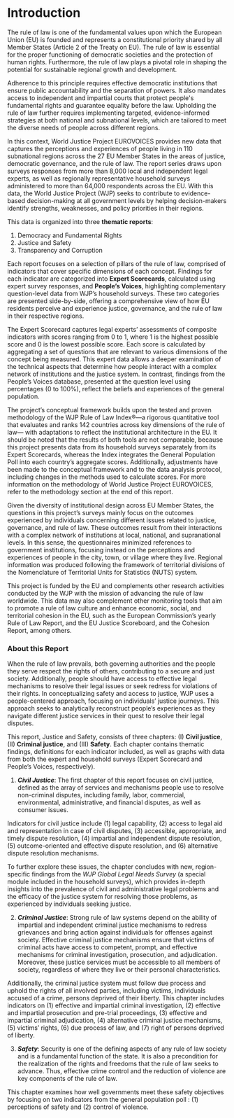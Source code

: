# Introduction

The rule of law is one of the fundamental values upon which the European Union (EU) is founded and represents a constitutional priority shared by all Member States (Article 2 of the Treaty on EU). The rule of law is essential for the proper functioning of democratic societies and the protection of human rights. Furthermore, the rule of law plays a pivotal role in shaping the potential for sustainable regional growth and development.

Adherence to this principle requires effective democratic institutions that ensure public accountability and the separation of powers. It also mandates access to independent and impartial courts that protect people's fundamental rights and guarantee equality before the law. Upholding the rule of law further requires implementing targeted, evidence-informed strategies at both national and subnational levels, which are tailored to meet the diverse needs of people across different regions.

In this context, World Justice Project EUROVOICES provides new data that captures the perceptions and experiences of people living in 110 subnational regions across the 27 EU Member States in the areas of justice, democratic governance, and the rule of law. The report series draws upon surveys responses from more than 8,000 local and independent legal experts, as well as regionally representative household surveys administered to more than 64,000 respondents across the EU. With this data, the World Justice Project (WJP) seeks to contribute to evidence-based decision-making at all government levels by helping decision-makers identify strengths, weaknesses, and policy priorities in their regions.  

This data is organized into three **thematic reports**: 

1. Democracy and Fundamental Rights
2. Justice and Safety
3. Transparency and Corruption
  
Each report focuses on a selection of pillars of the rule of law, comprised of indicators that cover specific dimensions of each concept. Findings for each indicator are categorized into **Expert Scorecards**, calculated using expert survey responses, and **People’s Voices**, highlighting complementary question-level data from WJP’s household surveys. These two categories are presented side-by-side, offering a comprehensive view of how EU residents perceive and experience justice, governance, and the rule of law in their respective regions.  

The Expert Scorecard captures legal experts’ assessments of composite indicators with scores ranging from 0 to 1, where 1 is the highest possible score and 0 is the lowest possible score. Each score is calculated by aggregating a set of questions that are relevant to various dimensions of the concept being measured. This expert data allows a deeper examination of the technical aspects that determine how people interact with a complex network of institutions and the justice system. In contrast, findings from the People’s Voices database, presented at the question level using percentages (0 to 100%), reflect the beliefs and experiences of the general population.  
  
The project’s conceptual framework builds upon the tested and proven methodology of the WJP Rule of Law Index®—a rigorous quantitative tool that evaluates and ranks 142 countries across key dimensions of the rule of law— with adaptations to reflect the institutional architecture in the EU. It should be noted that the results of both tools are not comparable, because this project presents data from its household surveys separately from its Expert Scorecards, whereas the Index integrates the General Population Poll into each country’s aggregate scores. Additionally, adjustments have been made to the conceptual framework and to the data analysis protocol, including changes in the methods used to calculate scores. For more information on the methodology of World Justice Project EUROVOICES, refer to the methodology section at the end of this report.

Given the diversity of institutional design across EU Member States, the questions in this project’s surveys mainly focus on the outcomes experienced by individuals concerning different issues related to justice, governance, and rule of law. These outcomes result from their interactions with a complex network of institutions at local, national, and supranational levels. In this sense, the questionnaires minimized references to government institutions, focusing instead on the perceptions and experiences of people in the city, town, or village where they live. Regional information was produced following the framework of territorial divisions of the Nomenclature of Territorial Units for Statistics (NUTS) system.

This project is funded by the EU and complements other research activities conducted by the WJP with the mission of advancing the rule of law worldwide. This data may also complement other monitoring tools that aim to promote a rule of law culture and enhance economic, social, and territorial cohesion in the EU, such as the European Commission’s yearly Rule of Law Report, and the EU Justice Scoreboard, and the Cohesion Report, among others.

### About this Report

When the rule of law prevails, both governing authorities and the people they serve respect the rights of others, contributing to a secure and just society. Additionally, people should have access to effective legal mechanisms to resolve their legal issues or seek redress for violations of their rights.
In conceptualizing safety and access to justice, WJP uses a people-centered approach, focusing on individuals’ justice journeys. This approach seeks to analytically reconstruct people’s experiences as they navigate different justice services in their quest to resolve their legal disputes.    

This report, Justice and Safety, consists of three chapters: (I) **Civil justice**, (II) **Criminal justice**, and (III) **Safety**. Each chapter contains thematic findings, definitions for each indicator included, as well as graphs with data from both the expert and household surveys (Expert Scorecard and People’s Voices, respectively). 

1. **_Civil Justice_**: The first chapter of this report focuses on civil justice, defined as the array of services and mechanisms people use to resolve non-criminal disputes, including family, labor, commercial, environmental, administrative, and financial disputes, as well as consumer issues. 

Indicators for civil justice include (1) legal capability, (2) access to legal aid and representation in case of civil disputes, (3) accessible, appropriate, and timely dispute resolution, (4) impartial and independent dispute resolution, (5) outcome-oriented and effective dispute resolution, and (6) alternative dispute resolution mechanisms. 

To further explore these issues, the chapter concludes with new, region-specific findings from the *WJP Global Legal Needs Survey* (a special module included in the household surveys), which provides in-depth insights into the prevalence of civil and administrative legal problems and the efficacy of the justice system for resolving those problems, as experienced by individuals seeking justice.


2. **_Criminal Justice_**: Strong rule of law systems depend on the ability of impartial and independent criminal justice mechanisms to redress grievances and bring action against individuals for offenses against society. Effective criminal justice mechanisms ensure that victims of criminal acts have access to competent, prompt, and effective mechanisms for criminal investigation, prosecution, and adjudication. Moreover, these justice services must be accessible to all members of society, regardless of where they live or their personal characteristics. 

Additionally, the criminal justice system must follow due process and uphold the rights of all involved parties, including victims, individuals accused of a crime, persons deprived of their liberty. This chapter includes indicators on (1) effective and impartial criminal investigation, (2) effective and impartial prosecution and pre-trial proceedings, (3) effective and impartial criminal adjudication, (4) alternative criminal justice mechanisms, (5) victims’ rights, (6) due process of law, and (7) right of persons deprived of liberty.

3. **_Safety_**: Security is one of the defining aspects of any rule of law society and is a fundamental function of the state. It is also a precondition for the realization of the rights and freedoms that the rule of law seeks to advance. Thus, effective crime control and the reduction of violence are key components of the rule of law. 

This chapter examines how well governments meet these safety objectives by focusing on two indicators from the general population poll  : (1) perceptions of safety and (2) control of violence. 